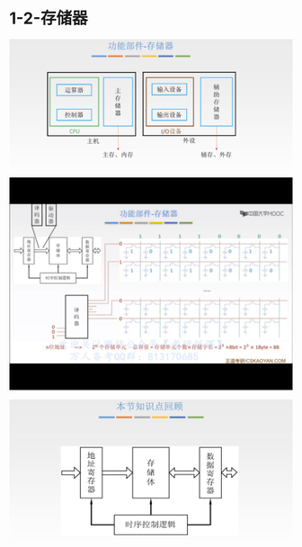 # 1-2-存储器

![](../../.gitbook/assets/image%20%28178%29.png)

![](../../.gitbook/assets/img_7d8107a6848f-1.jpeg)

![](../../.gitbook/assets/image%20%2887%29.png)

